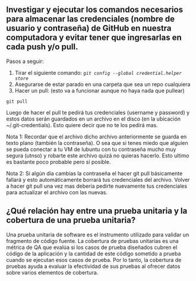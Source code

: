 ## Investigar y ejecutar los comandos necesarios para almacenar las credenciales (nombre de usuario y contraseña) de GitHub en nuestra computadora y evitar tener que ingresarlas en cada push y/o pull.
Pasos a seguir:

1. Tirar el siguiente comando:
    _`git config --global credential.helper store`_
1. Asegurarse de estar parado en una carpeta que sea un repo cualquiera
1. Hacer un pull: (esto va a funcionar aunque no haya nada que pullear)
```
git pull
```

Luego de hacer el pull te pedirá tus credenciales (username y password) y estos datos serán guardados en un archivo en el disco (en la ubicación ~/.git-credentials). Esto quiere decir que no te los pedirá mas.

Nota 1: Recordar que el archivo dicho archivo anteriormente se guarda en texto plano (también la contraseña). O sea que si tenes miedo que alguien se pueda conectar a tu VM de lubuntu con tu contraseña mucho muy segura (utnso) y robarte este archivo quizá no quieras hacerlo. Esto ultimo es bastante poco probable pero sí posible.

Nota 2: Si algún día cambias la contraseña el hacer git pull básicamente fallará y esto automáticamente borrará tus credenciales del archivo. Volver a hacer git pull una vez mas debería pedirte nuevamente tus credenciales para actualizar el archivo con las nuevas.

## ¿Qué relación hay entre una prueba unitaria y la cobertura de una prueba unitaria?

Una prueba unitaria de software es el instrumento utilizado para validar un fragmento de código fuente. La cobertura de pruebas unitarias es una métrica de QA que evalúa si los casos de prueba diseñados cubren el código de la aplicación y la cantidad de este código sometido a prueba cuando se ejecutan esos casos de prueba. Por lo tanto, la cobertura de pruebas ayuda a evaluar la efectividad de sus pruebas al ofrecer datos sobre varios elementos de cobertura.